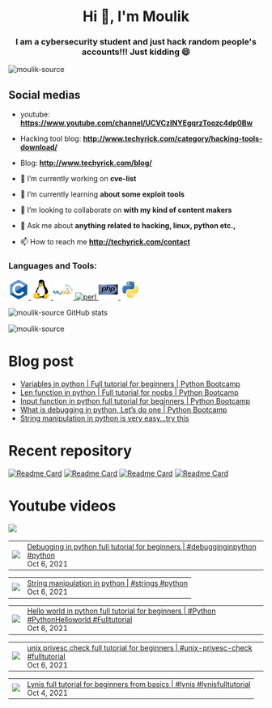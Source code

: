 <h1 align="center">Hi 👋, I'm Moulik</h1>
<h3 align="center">I am a cybersecurity student and just hack random people's accounts!!! Just kidding 😄</h3>

<p align="left"> <img src="https://komarev.com/ghpvc/?username=moulik-source&label=Profile%20views&color=0e75b6&style=flat" alt="moulik-source" /> </p> 

## Social medias
- youtube: **https://www.youtube.com/channel/UCVCzINYEgqrzToozc4dp0Bw**
- Hacking tool blog: **http://www.techyrick.com/category/hacking-tools-download/**
- Blog: **http://www.techyrick.com/blog/**

- 🔭 I’m currently working on **cve-list**

- 🌱 I’m currently learning **about some exploit tools**

- 👯 I’m looking to collaborate on **with my kind of content makers**

- 💬 Ask me about **anything related to hacking, linux, python etc.,**

- 📫 How to reach me **http://techyrick.com/contact**


<h3 align="left">Languages and Tools:</h3>
<p align="left"> <a href="https://www.cprogramming.com/" target="_blank"> <img src="https://raw.githubusercontent.com/devicons/devicon/master/icons/c/c-original.svg" alt="c" width="40" height="40"/> </a> <a href="https://www.linux.org/" target="_blank"> <img src="https://raw.githubusercontent.com/devicons/devicon/master/icons/linux/linux-original.svg" alt="linux" width="40" height="40"/> </a> <a href="https://www.mysql.com/" target="_blank"> <img src="https://raw.githubusercontent.com/devicons/devicon/master/icons/mysql/mysql-original-wordmark.svg" alt="mysql" width="40" height="40"/> </a> <a href="https://www.perl.org/" target="_blank"> <img src="https://api.iconify.design/logos-perl.svg" alt="perl" width="40" height="40"/> </a> <a href="https://www.php.net" target="_blank"> <img src="https://raw.githubusercontent.com/devicons/devicon/master/icons/php/php-original.svg" alt="php" width="40" height="40"/> </a> <a href="https://www.python.org" target="_blank"> <img src="https://raw.githubusercontent.com/devicons/devicon/master/icons/python/python-original.svg" alt="python" width="40" height="40"/> </a> </p>



![moulik-source GitHub stats](https://github-readme-stats.vercel.app/api?username=moulik-source&show_icons=true&theme=vision-friendly-dark)

<p><img align="center" src="https://github-readme-streak-stats.herokuapp.com/?user=moulik-source&theme=vision-friendly-dark" alt="moulik-source" /></p>

# Blog post
<!-- BLOG-POST-LIST:START -->
- [Variables in python | Full tutorial for beginners | Python Bootcamp](https://techyrick.com/variables-in-python-full-tutorial/)
- [Len function in python | Full tutorial for noobs | Python Bootcamp](https://techyrick.com/len-function-in-python/)
- [Input function in python full tutorial for beginners | Python Bootcamp](https://techyrick.com/input-function-in-python/)
- [What is debugging in python, Let’s do one | Python Bootcamp](https://techyrick.com/what-is-debugging-in-python/)
- [String manipulation in python is very easy…try this](https://techyrick.com/python-string-manipulation/)
<!-- BLOG-POST-LIST:END -->

# Recent repository 

[![Readme Card](https://github-readme-stats.vercel.app/api/pin/?username=moulik-source&repo=ddos&theme=outrun)](https://github.com/moulik-source/ddos) 
[![Readme Card](https://github-readme-stats.vercel.app/api/pin/?username=moulik-source&repo=port-scan&theme=outrun)](https://github.com/moulik-source/port-scan)
[![Readme Card](https://github-readme-stats.vercel.app/api/pin/?username=moulik-source&repo=webcheck&theme=outrun)](https://github.com/moulik-source/webcheck)
[![Readme Card](https://github-readme-stats.vercel.app/api/pin/?username=moulik-source&repo=social&theme=outrun)](https://github.com/moulik-source/social)

# Youtube videos

[<img src="https://img.shields.io/badge/-Subscribe-red?style=for-the-badge&logo=youtube&logoColor=white"/>](https://www.youtube.com/channel/UCVCzINYEgqrzToozc4dp0Bw?sub_confirmation=1)

<!-- YOUTUBE:START --><table><tr><td><a href="https://www.youtube.com/watch?v=AxSIo7E33QI"><img width="140px" src="https://i.ytimg.com/vi/AxSIo7E33QI/mqdefault.jpg"></a></td>
<td><a href="https://www.youtube.com/watch?v=AxSIo7E33QI">Debugging in python full tutorial for beginners | #debugginginpython #python</a><br/>Oct 6, 2021</td></tr></table>
<table><tr><td><a href="https://www.youtube.com/watch?v=MKxvhevSLIc"><img width="140px" src="https://i.ytimg.com/vi/MKxvhevSLIc/mqdefault.jpg"></a></td>
<td><a href="https://www.youtube.com/watch?v=MKxvhevSLIc">String manipulation in python | #strings #python</a><br/>Oct 6, 2021</td></tr></table>
<table><tr><td><a href="https://www.youtube.com/watch?v=nqYKYZQy_Vk"><img width="140px" src="https://i.ytimg.com/vi/nqYKYZQy_Vk/mqdefault.jpg"></a></td>
<td><a href="https://www.youtube.com/watch?v=nqYKYZQy_Vk">Hello world in python full tutorial for beginners | #Python #PythonHelloworld #Fulltutorial</a><br/>Oct 6, 2021</td></tr></table>
<table><tr><td><a href="https://www.youtube.com/watch?v=bAUZ1jcLhak"><img width="140px" src="https://i.ytimg.com/vi/bAUZ1jcLhak/mqdefault.jpg"></a></td>
<td><a href="https://www.youtube.com/watch?v=bAUZ1jcLhak">unix privesc check full tutorial for beginners | #unix-privesc-check #fulltutorial</a><br/>Oct 6, 2021</td></tr></table>
<table><tr><td><a href="https://www.youtube.com/watch?v=ud2aJzA7YJE"><img width="140px" src="https://i.ytimg.com/vi/ud2aJzA7YJE/mqdefault.jpg"></a></td>
<td><a href="https://www.youtube.com/watch?v=ud2aJzA7YJE">Lynis full tutorial for beginners from basics | #lynis #lynisfulltutorial</a><br/>Oct 4, 2021</td></tr></table>
<!-- YOUTUBE:END -->

